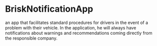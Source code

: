 # BriskNotificationApp
an app that facilitates standard procedures for drivers in the event of a problem with their vehicle. In the application, he will always have notifications about warnings and recommendations coming directly from the responsible company.
